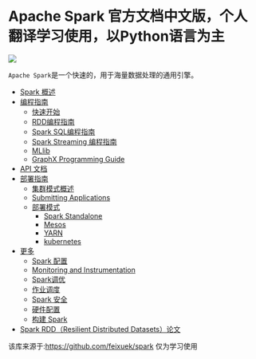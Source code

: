 # Apache Spark 官方文档中文版，个人翻译学习使用，以Python语言为主

![](docs/img/spark-logo-hd.png)   

`Apache Spark`是一个快速的，用于海量数据处理的通用引擎。

+   [Spark 概述](overview.md)
+   [编程指南](guides/README.md)
    +   [快速开始](guides/quickstart.md)
    +   [RDD编程指南](guides/rdd.md)
    +   [Spark SQL编程指南](guides/sql.md)
    +   [Spark Streaming 编程指南](docs/Spark_streaming.md)
    +   [MLlib](docs/MLlib.md)
    +   [GraphX Programming Guide](docs/GraphX.md)
+   [API 文档](docs/API_Docs.md)
+   [部署指南](docs/deploying.md)
    +   [集群模式概述](docs/deploying_overview.md)
    +   [Submitting Applications](docs/submitting_application.md)
    +   [部署模式](docs/deploying_mode.md)
        +   [Spark Standalone](docs/spark_standalone.md)
        +   [Mesos](docs/mesos.md)
        +   [YARN](docs/yarn.md)
        +   [kubernetes](docs/kubernetes.md)
+   [更多](docs/more.md)
    +   [Spark 配置](docs/configuration.md)
    +   [Monitoring and Instrumentation](monitoring.md)
    +   [Spark调优](docs/Tuning_guide.md)
    +   [作业调度](docs/Job_scheduling.md)
    +   [Spark 安全](docs/Spark_security.md)
    +   [硬件配置](docs/Hardware_provisioning.md)
    +   [构建 Spark](docs/Building_spark.md)
+   [Spark RDD（Resilient Distributed Datasets）论文](docs/paper.md)

该库来源于:https://github.com/feixuek/spark 仅为学习使用
